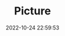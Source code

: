 ---
weight: 1
images:
- /images/edited/7.jpeg
title: Picture
date: 2022-10-24 22:59:53
tags: [luminar neo,work,person]
---